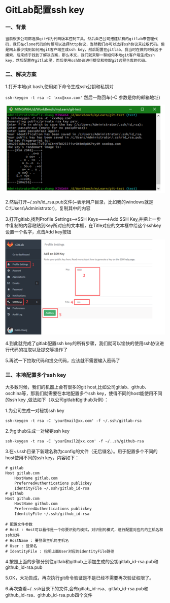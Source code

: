 # GitLab配置ssh key

### 一、背景

 	当前很多公司都选择git作为代码版本控制工具，然后自己公司搭建私有的gitlab来管理代码，我们在clone代码的时候可以选择http协议，当然我们亦可以选择ssh协议来拉取代码。但是网上很少找到如何用git客户端生成ssh key，然后配置在gitlab，我当时在做的时候苦于摸索，后来终于找到了解决方案，那么本文，我们就来聊一聊如何本地git客户端生成ssh key，然后配置在gitlab里，而后使用ssh协议进行提交和拉取git远程仓库的代码。



### 二、解决方案

1.打开本地git bash,使用如下命令生成ssh公钥和私钥对

`ssh-keygen -t rsa -C 'xxx@xxx.com'` 然后一路回车(-C 参数是你的邮箱地址)

![image-20190109094832109](assets/image-20190109094832109-6998512.png)

2.然后打开~/.ssh/id_rsa.pub文件(~表示用户目录，比如我的windows就是C:\Users\Administrator)，复制其中的内容

3.打开gitlab,找到Profile Settings-->SSH Keys--->Add SSH Key,并把上一步中复制的内容粘贴到Key所对应的文本框，在Title对应的文本框中给这个sshkey设置一个名字，点击Add key按钮

![image-20190109094901274](assets/image-20190109094901274-6998541.png)

4.到此就完成了gitlab配置ssh key的所有步骤，我们就可以愉快的使用ssh协议进行代码的拉取以及提交等操作了

5.再试一下拉取代码和提交代码，应该就不需要输入密码了



### 三、本地配置多个ssh key

大多数时候，我们的机器上会有很多的git host,比如公司gitlab、github、oschina等，那我们就需要在本地配置多个ssh key，使得不同的host能使用不同的ssh key ,做法如下（以公司gitlab和github为例）：

1.为公司生成一对秘钥ssh key

```shell
ssh-keygen -t rsa -C 'yourEmail@xx.com' -f ~/.ssh/gitlab-rsa
```

2.为github生成一对秘钥ssh key

```shell
ssh-keygen -t rsa -C 'yourEmail2@xx.com' -f ~/..sh/github-rsa
```

3.在~/.ssh目录下新建名称为config的文件（无后缀名）。用于配置多个不同的host使用不同的ssh key，内容如下：

```shell
# gitlab
Host gitlab.com
    HostName gitlab.com
    PreferredAuthentications publickey
    IdentityFile ~/.ssh/gitlab_id-rsa
# github
Host github.com
    HostName github.com
    PreferredAuthentications publickey
    IdentityFile ~/.ssh/github_id-rsa
  
# 配置文件参数
# Host : Host可以看作是一个你要识别的模式，对识别的模式，进行配置对应的的主机名和ssh文件
# HostName : 要登录主机的主机名
# User : 登录名
# IdentityFile : 指明上面User对应的identityFile路径
```

4.按照上面的步骤分别往gitlab和github上添加生成的公钥gitlab_id-rsa.pub和github_id-rsa.pub

5.OK，大功告成，再次执行git命令验证是不是已经不需要再次验证权限了。

6.再次查看~/..ssh目录下的文件,会有gitlab_id-rsa、gitlab_id-rsa.pub和github_id-rsa、github_id-rsa.pub四个文件






















